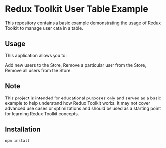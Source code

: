 # Redux Toolkit User Table Example

This repository contains a basic example demonstrating the usage of Redux Toolkit to manage user data in a table.

## Usage
This application allows you to:

Add new users to the Store,
Remove a particular user from the Store,
Remove all users from the Store.

## Note

This project is intended for educational purposes only and serves as a basic example to help understand how Redux Toolkit works. It may not cover advanced use cases or optimizations and should be used as a starting point for learning Redux Toolkit concepts.


## Installation

```bash
npm install


